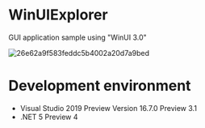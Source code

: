 # WinUIExplorer
GUI application sample using "WinUI 3.0"

![26e62a9f583feddc5b4002a20d7a9bed](https://user-images.githubusercontent.com/8191970/87222401-4b1ae100-c3ae-11ea-9b3b-fd11cdb7628c.gif)

# Development environment

+ Visual Studio 2019 Preview Version 16.7.0 Preview 3.1
+ .NET 5 Preview 4
